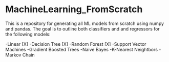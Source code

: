 # MachineLearning_FromScratch
This is a repository for generating all ML models from scratch using numpy and pandas. The goal is to outline both classifiers and
and regressors for the following models:

-Linear [X]
-Decision Tree [X]
-Random Forest [X]
-Support Vector Machines
-Gradient Boosted Trees 
-Naive Bayes
-K-Nearest Neightbors
-Markov Chain

 
